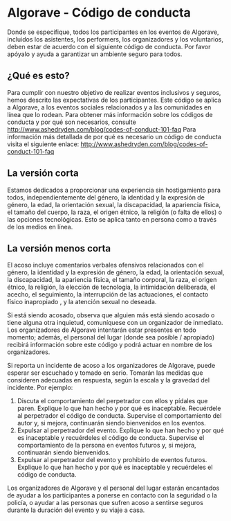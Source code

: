 # Algorave - Código de conducta
Donde se especifique, todos los participantes en los eventos de Algorave, incluidos los asistentes, los performers, los organizadores y los voluntarios, deben estar de acuerdo con el siguiente código de conducta. Por favor apóyalo y ayuda a garantizar un ambiente seguro para todos.

## ¿Qué es esto?
Para cumplir con nuestro objetivo de realizar eventos inclusivos y seguros, hemos descrito las expectativas de los participantes. Este código se aplica a Algorave, a los eventos sociales relacionados y a las comunidades en línea que lo rodean. Para obtener más información sobre los códigos de conducta y por qué son necesarios, consulte http://www.ashedryden.com/blog/codes-of-conduct-101-faq
Para información más detallada de por qué es necesario un código de conducta visita el siguiente enlace: http://www.ashedryden.com/blog/codes-of-conduct-101-faq

## La versión corta
Estamos dedicados a proporcionar una experiencia sin hostigamiento para todos, independientemente del género, la identidad y la expresión de género, la edad, la orientación sexual, la discapacidad, la apariencia física, el tamaño del cuerpo, la raza, el origen étnico, la religión (o falta de ellos) o las opciones tecnológicas. Esto se aplica tanto en persona como a través de los medios en línea.

## La versión menos corta
El acoso incluye comentarios verbales ofensivos relacionados con el género, la identidad y la expresión de género, la edad, la orientación sexual, la discapacidad, la apariencia física, el tamaño corporal, la raza, el origen étnico, la religión, la elección de tecnología, la intimidación deliberada, el acecho, el seguimiento, la interrupción de las actuaciones, el contacto físico inapropiado , y la atención sexual no deseada.

Si está siendo acosado, observa que alguien más está siendo acosado o tiene alguna otra inquietud, comuníquese con un organizador de inmediato. Los organizadores de Algorave intentarán estar presentes en todo momento; además, el personal del lugar (donde sea posible / apropiado) recibirá información sobre este código y podrá actuar en nombre de los organizadores.

Si reporta un incidente de acoso a los organizadores de Algorave, puede esperar ser escuchado y tomado en serio. Tomarán las medidas que consideren adecuadas en respuesta, según la escala y la gravedad del incidente. Por ejemplo:

1. Discuta el comportamiento del perpetrador con ellos y pídales que paren. Explique lo que han hecho y por qué es inaceptable. Recuérdele al perpetrador el código de conducta. Supervise el comportamiento del autor y, si mejora, continuarán siendo bienvenidos en los eventos.
2. Expulsar al perpetrador del evento. Explique lo que han hecho y por qué es inaceptable y recuérdeles el código de conducta. Supervise el comportamiento de la persona en eventos futuros y, si mejora, continuarán siendo bienvenidos.
3. Expulsar al perpetrador del evento y prohibirlo de eventos futuros. Explique lo que han hecho y por qué es inaceptable y recuérdeles el código de conducta.

Los organizadores de Algorave y el personal del lugar estarán encantados de ayudar a los participantes a ponerse en contacto con la seguridad o la policía, o ayudar a las personas que sufren acoso a sentirse seguros durante la duración del evento y su viaje a casa.